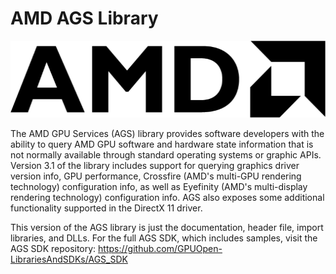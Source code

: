 # AMD AGS Library
<img src="doc/amd_logo_black.png" width="512" height="123" />

The AMD GPU Services (AGS) library provides software developers with the ability to query AMD GPU software and hardware state information that is not normally available through standard operating systems or graphic APIs. Version 3.1 of the library includes support for querying graphics driver version info, GPU performance, Crossfire (AMD's multi-GPU rendering technology) configuration info, as well as Eyefinity (AMD's multi-display rendering technology) configuration info. AGS also exposes some additional functionality supported in the DirectX 11 driver.

This version of the AGS library is just the documentation, header file, import libraries, and DLLs. For the full AGS SDK, which includes samples, visit the AGS SDK repository:
https://github.com/GPUOpen-LibrariesAndSDKs/AGS_SDK
